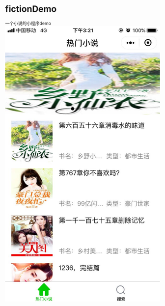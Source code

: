 # fictionDemo
一个小说的小程序demo
![小程序展示](https://github.com/huangchaobo/fictionDemo/raw/master/demo.jpg)
